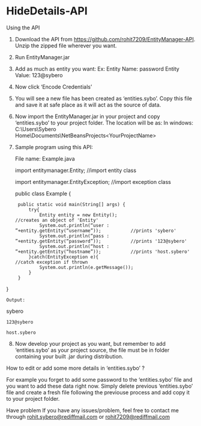 # HideDetails-API


Using the API

1. Download the API from  https://github.com/rohit7209/EntityManager-API. Unzip the zipped file wherever you want.
2. Run EntityManager.jar
3. Add as much as entity you want:
	Ex:
  Entity Name: password
  Entity Value: 123@sybero
4. Now click ‘Encode Credentials’
5. You will see a new file has been created as ‘entities.sybo’. Copy this file and save it at safe place as it will act as the source of data.
6. Now import the EntityManager.jar in your project and copy ‘entities.sybo’ to your project folder. 
	The location will be as:
	In windows:
	C:\Users\Sybero Home\Documents\NetBeansProjects\<YourProjectName>
7. Sample program using this API:

	File name: Example.java


	import entitymanager.Entity;                 //import entity class
	
	import entitymanager.EntityException;        //import exception class
	
	public class Example {
	
  		public static void main(String[] args) {
			try{
				Entity entity = new Entity();                                         //creates an object of 'Entity'
				System.out.println(“user : ”+entity.getEntity(“username”));           //prints 'sybero'
				System.out.println(“pass : ”+entity.getEntity(“password”));           //prints '123@sybero'
				System.out.println(“host : ”+entity.getEntity(“hostname”));           //prints 'host.sybero'
			}catch(EntityException e){                                                    //catch exception if thrown
				System.out.println(e.getMessage());
			}
		}
  }

	
	
	Output:
  
  sybero
  
	123@sybero
	
	host.sybero

8. Now develop your project as you want, but remember to add ‘entities.sybo’ as your project source, the file must be in folder containing your built <YourProjectName>.jar during distribution.


How to edit or add some more details in ‘entities.sybo’ ?

For example you forget to add some password to the ‘entities.sybo’ file and you want to add these data right now. 
Simply delete previous ‘entities.sybo’ file and create a fresh file following the previouse process and add copy it to your project folder.


Have problem
If you have any issues/problem, feel free to contact me through rohit.sybero@rediffmail.com or rohit7209@rediffmail.com

